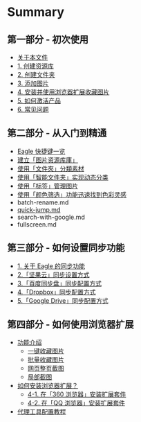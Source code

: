 # Summary

## 第一部分 - 初次使用

* [关于本文件](README.md)
* [1. 创建资源库](create-library.md)
* [2. 创建文件夹](create-folder.md)
* [3. 添加图片](add-images.md)
* [4. 安装并使用浏览器扩展收藏图片](installing-browser-extesnion.md)
* [5. 如何激活产品](activating-with-license.md)
* [6. 常见问题](faq.md)

## 第二部分 - 从入门到精通

* [Eagle 快捷键一览](eagle-kuai-jie-jian-yi-lan.md)
* [建立「图片资源库庫」](jian-li-tu-pian-zi-yuan-ku-ku.md)
* [使用「文件夾」分類素材](jian-li-tu-pian-zi-yuan-ku-ku/shi-yong-300c-wen-jian-jia-300d-fen-lei-su-cai.md)
* [使用「智能文件夹」实现动态分类](ru-he-shi-yong-300c-zhi-neng-wen-jian-jia-300d.md)
* [使用「标签」管理图片](shi-yong-300c-biao-qian-300d-guan-li-tu-pian.md)
* [使用「颜色筛选」功能迅速找到色彩灵感](shi-yong-300c-yan-se-shai-xuan-300d-gong-neng-xun-su-zhao-dao-se-cai-ling-gan.md)
* batch-rename.md
* [quick-jump.md](quick-jumpmd.md)
* search-with-google.md
* fullscreen.md

## 第三部分 - 如何设置同步功能

* [1. 关于 Eagle 的同步功能](di-san-bu-fen-ru-he-she-zhi-tong-bu-gong-neng/guan-yu-tong-bu-gong-neng.md)
* [2.「坚果云」同步设置方式](di-san-bu-fen-ru-he-she-zhi-tong-bu-gong-neng/300c-jian-guo-yun-300d-tong-bu-she-zhi-fang-shi.md)
* [3.「百度同步盘」同步配置方式](di-san-bu-fen-ru-he-she-zhi-tong-bu-gong-neng/bai-du-yun-tong-bu-pei-zhi-fang-shi.md)
* [4.「Dropbox」同步配置方式](di-san-bu-fen-ru-he-she-zhi-tong-bu-gong-neng/dropbox300d-tong-bu-pei-zhi-fang-shi.md)
* [5.「Google Drive」同步配置方式](di-san-bu-fen-ru-he-she-zhi-tong-bu-gong-neng/google-drive300d-tong-bu-pei-zhi-fang-shi.md)

## 第四部分 - 如何使用浏览器扩展

* [功能介绍](di-si-bu-fen-ru-he-shi-yong-liu-lan-qi-kuo-zhan/gong-neng-jie-shao.md)
  * [一键收藏图片](di-si-bu-fen-ru-he-shi-yong-liu-lan-qi-kuo-zhan/yi-jian-shou-cang-tu-pian.md)
  * [批量收藏图片](di-si-bu-fen-ru-he-shi-yong-liu-lan-qi-kuo-zhan/pi-liang-shou-cang-tu-pian.md)
  * [网页整页截图](di-si-bu-fen-ru-he-shi-yong-liu-lan-qi-kuo-zhan/wang-ye-zheng-ye-jie-tu.md)
  * [局部截图](di-si-bu-fen-ru-he-shi-yong-liu-lan-qi-kuo-zhan/ce-shi.md)
* [如何安装浏览器扩展？](di-si-bu-fen-ru-he-shi-yong-liu-lan-qi-kuo-zhan/ru-he-an-zhuang-liu-lan-qi-kuo-zhan.md)
  * [4-1. 在「360 浏览器」安装扩展套件](an-zhuang-bing-shi-yong-liu-lan-qi-kuo-zhan-shou-cang-tu-pian/4-1-ru-he-zai-360-liu-lan-qi-an-zhuang-kuo-zhan-tao-jian.md)
  * [4-2. 在「QQ 浏览器」安装扩展套件](an-zhuang-bing-shi-yong-liu-lan-qi-kuo-zhan-shou-cang-tu-pian/ru-he-zai-qq-liu-lan-qi-an-zhuang-kuo-zhan-tao-jian.md)
* [代理工具配置教程](di-si-bu-fen-ru-he-shi-yong-liu-lan-qi-kuo-zhan/npn-config.md)

